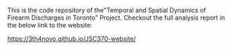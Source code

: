 This is the code repository of the"Temporal and Spatial Dynamics of Firearm Discharges in Toronto" Project. 
Checkout the full analysis report in the below link to the website:

https://3th4novo.github.io/JSC370-website/
